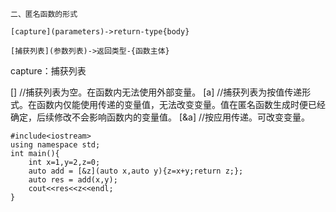 ```
二、匿名函数的形式

[capture](parameters)->return-type{body} 

[捕获列表](参数列表)->返回类型-{函数主体}
```

capture：捕获列表

[]        //捕获列表为空。在函数内无法使用外部变量。
[a]      //捕获列表为按值传递形式。在函数内仅能使用传递的变量值，无法改变变量。值在匿名函数生成时便已经确定，后续修改不会影响函数内的变量值。
[&a]    //按应用传递。可改变变量。

```
#include<iostream>
using namespace std;
int main(){
    int x=1,y=2,z=0;
    auto add = [&z](auto x,auto y){z=x+y;return z;};
    auto res = add(x,y);
    cout<<res<<z<<endl;
}
```

